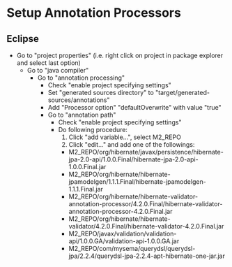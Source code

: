 Setup Annotation Processors
===========================

Eclipse
-------

* Go to "project properties" (i.e. right click on project in package explorer and select last option)
  - Go to "java compiler"
    - Go to "annotation processing"
      - Check "enable project specifying settings"
      - Set "generated sources directory" to "target/generated-sources/annotations"
      - Add "Processor option" "defaultOverwrite" with value "true"
      - Go to "annotation path"
        - Check "enable project specifying settings"
        - Do following procedure:
           1. Click "add variable...", select M2\_REPO
           2. Click "edit..." and add one of the followings:
             + M2\_REPO/org/hibernate/javax/persistence/hibernate-jpa-2.0-api/1.0.0.Final/hibernate-jpa-2.0-api-1.0.0.Final.jar
             + M2\_REPO/org/hibernate/hibernate-jpamodelgen/1.1.1.Final/hibernate-jpamodelgen-1.1.1.Final.jar
             + M2\_REPO/org/hibernate/hibernate-validator-annotation-processor/4.2.0.Final/hibernate-validator-annotation-processor-4.2.0.Final.jar
             + M2\_REPO/org/hibernate/hibernate-validator/4.2.0.Final/hibernate-validator-4.2.0.Final.jar
             + M2\_REPO/javax/validation/validation-api/1.0.0.GA/validation-api-1.0.0.GA.jar
             + M2\_REPO/com/mysema/querydsl/querydsl-jpa/2.2.4/querydsl-jpa-2.2.4-apt-hibernate-one-jar.jar
